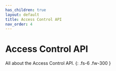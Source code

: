 ```yaml
---
has_children: true
layout: default
title: Access Control API
nav_order: 4
---
```


# Access Control API
All about the Access Control API.
{: .fs-6 .fw-300 }